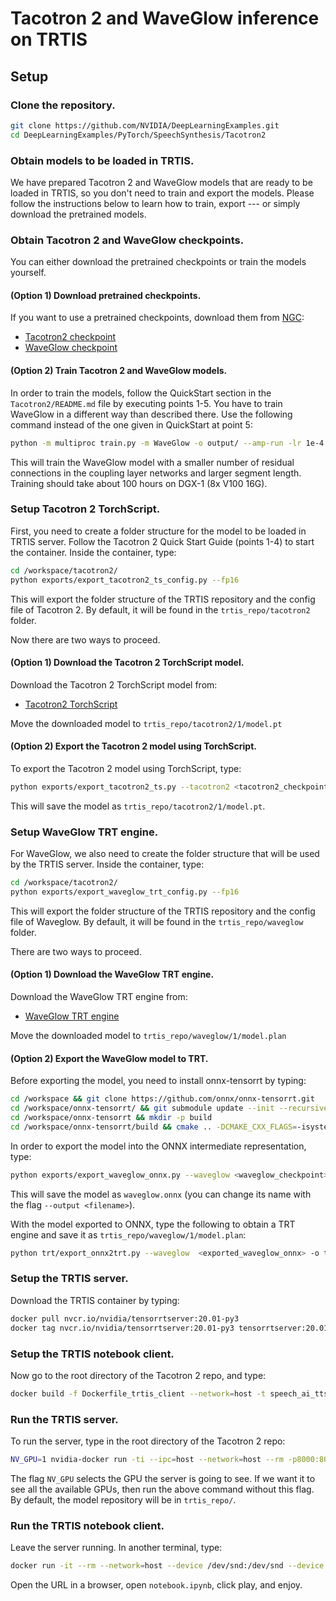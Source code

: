 
# Tacotron 2 and WaveGlow inference on TRTIS

## Setup

### Clone the repository.
```bash
git clone https://github.com/NVIDIA/DeepLearningExamples.git
cd DeepLearningExamples/PyTorch/SpeechSynthesis/Tacotron2
```

### Obtain models to be loaded in TRTIS.

We have prepared Tacotron 2 and WaveGlow models that are ready to be loaded in TRTIS,
so you don't need to train and export the models. Please follow the instructions 
below to learn how to train, export --- or simply download the pretrained models. 

### Obtain Tacotron 2 and WaveGlow checkpoints.

You can either download the pretrained checkpoints or train the models yourself.

#### (Option 1) Download pretrained checkpoints.

If you want to use a pretrained checkpoints, download them from [NGC](https://ngc.nvidia.com/catalog/models):

- [Tacotron2 checkpoint](https://ngc.nvidia.com/models/nvidia:tacotron2pyt_fp16)
- [WaveGlow checkpoint](https://ngc.nvidia.com/models/nvidia:waveglow256pyt_fp16)


#### (Option 2) Train Tacotron 2 and WaveGlow models.

In order to train the models, follow the QuickStart section in the `Tacotron2/README.md`
file by executing points 1-5. You have to train WaveGlow in a different way than described there. Use
the following command instead of the one given in QuickStart at point 5:

```bash
python -m multiproc train.py -m WaveGlow -o output/ --amp-run -lr 1e-4 --epochs 2001 --wn-channels 256 -bs 12 --segment-length 16000 --weight-decay 0 --grad-clip-thresh 65504.0 --cudnn-benchmark --cudnn-enabled --log-file output/nvlog.json
```

This will train the WaveGlow model with a smaller number of residual connections
in the coupling layer networks and larger segment length. Training should take 
about 100 hours on DGX-1 (8x V100 16G).

### Setup Tacotron 2 TorchScript.

First, you need to create a folder structure for the model to be loaded in TRTIS server.
Follow the Tacotron 2 Quick Start Guide (points 1-4) to start the container.
Inside the container, type:
```bash
cd /workspace/tacotron2/
python exports/export_tacotron2_ts_config.py --fp16
```

This will export the folder structure of the TRTIS repository and the config file of Tacotron 2. 
By default, it will be found in the `trtis_repo/tacotron2` folder.

Now there are two ways to proceed.

#### (Option 1) Download the Tacotron 2 TorchScript model.

Download the Tacotron 2 TorchScript model from:
- [Tacotron2 TorchScript](https://ngc.nvidia.com/models/nvidia:tacotron2pyt_jit_fp16)

Move the downloaded model to `trtis_repo/tacotron2/1/model.pt`

#### (Option 2) Export the Tacotron 2 model using TorchScript.

To export the Tacotron 2 model using TorchScript, type:
```bash
python exports/export_tacotron2_ts.py --tacotron2 <tacotron2_checkpoint> -o trtis_repo/tacotron2/1/model.pt --fp16
```

This will save the model as ``trtis_repo/tacotron2/1/model.pt``.

### Setup WaveGlow TRT engine.

For WaveGlow, we also need to create the folder structure that will be used by the TRTIS server. 
Inside the container, type:
```bash
cd /workspace/tacotron2/
python exports/export_waveglow_trt_config.py --fp16
```

This will export the folder structure of the TRTIS repository and the config file of Waveglow. 
By default, it will be found in the `trtis_repo/waveglow` folder.

There are two ways to proceed. 

#### (Option 1) Download the WaveGlow TRT engine.

Download the WaveGlow TRT engine from:
- [WaveGlow TRT engine](https://ngc.nvidia.com/models/nvidia:waveglow256pyt_trt_fp16)

Move the downloaded model to `trtis_repo/waveglow/1/model.plan`

#### (Option 2) Export the WaveGlow model to TRT.

Before exporting the model, you need to install onnx-tensorrt by typing:
```bash
cd /workspace && git clone https://github.com/onnx/onnx-tensorrt.git
cd /workspace/onnx-tensorrt/ && git submodule update --init --recursive
cd /workspace/onnx-tensorrt && mkdir -p build
cd /workspace/onnx-tensorrt/build && cmake .. -DCMAKE_CXX_FLAGS=-isystem\ /usr/local/cuda/include && make -j12 && make install
```

In order to export the model into the ONNX intermediate representation, type:

```bash
python exports/export_waveglow_onnx.py --waveglow <waveglow_checkpoint> --wn-channels 256 --fp16 --output ./output
```

This will save the model as `waveglow.onnx` (you can change its name with the flag `--output <filename>`).

With the model exported to ONNX, type the following to obtain a TRT engine and save it as `trtis_repo/waveglow/1/model.plan`:

```bash
python trt/export_onnx2trt.py --waveglow  <exported_waveglow_onnx> -o trtis_repo/waveglow/1/ --fp16
```

### Setup the TRTIS server.

Download the TRTIS container by typing:
```bash
docker pull nvcr.io/nvidia/tensorrtserver:20.01-py3
docker tag nvcr.io/nvidia/tensorrtserver:20.01-py3 tensorrtserver:20.01
```

### Setup the TRTIS notebook client.

Now go to the root directory of the Tacotron 2 repo, and type: 

```bash
docker build -f Dockerfile_trtis_client --network=host -t speech_ai_tts_only:demo .
```

### Run the TRTIS server.

To run the server, type in the root directory of the Tacotron 2 repo:
```bash
NV_GPU=1 nvidia-docker run -ti --ipc=host --network=host --rm -p8000:8000 -p8001:8001 -v $PWD/trtis_repo/:/models tensorrtserver:20.01 trtserver --model-store=/models --log-verbose 1
```

The flag `NV_GPU` selects the GPU the server is going to see. If we want it to see all the available GPUs, then run the above command without this flag.
By default, the model repository will be in `trtis_repo/`.

### Run the TRTIS notebook client.

Leave the server running. In another terminal, type:
```bash
docker run -it --rm --network=host --device /dev/snd:/dev/snd --device /dev/usb:/dev/usb speech_ai_tts_only:demo bash ./run_this.sh
```

Open the URL in a browser, open `notebook.ipynb`, click play, and enjoy.

